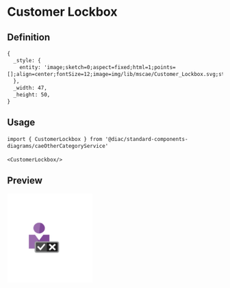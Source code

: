# Customer Lockbox

## Definition

```
{
  _style: { 
    entity: 'image;sketch=0;aspect=fixed;html=1;points=[];align=center;fontSize=12;image=img/lib/mscae/Customer_Lockbox.svg;strokeColor=none;',
  },
  _width: 47,
  _height: 50,
}
```

## Usage

```
import { CustomerLockbox } from '@diac/standard-components-diagrams/caeOtherCategoryService'

<CustomerLockbox/>
```

## Preview

<img src="./customer-lockbox.png" width="200"/>
